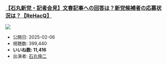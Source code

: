 ### [【石丸新党・記者会見】文春記事への回答は？新党候補者の応募状況は？【ReHacQ】](https://www.youtube.com/watch?v=6ahRaMRG95U)
[![](https://img.youtube.com/vi/6ahRaMRG95U/sddefault.jpg)](https://www.youtube.com/watch?v=6ahRaMRG95U)
-   公開日: 2025-02-06
-   視聴数: 399,440
-   **いいね数: 11,416**
-   出演者: [石丸伸二](/rehacq_fan/people/石丸伸二 "wikilink")
